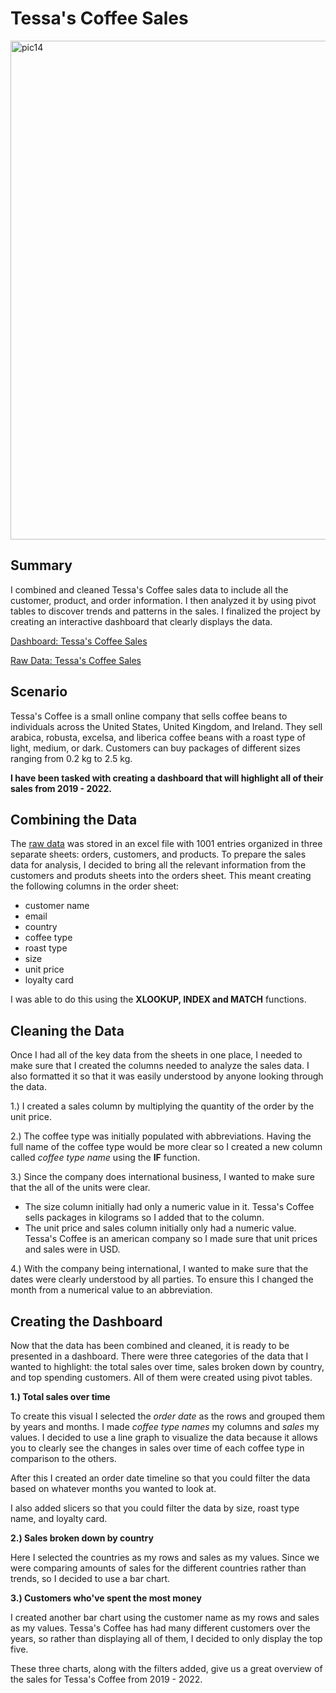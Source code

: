 # Tessa's Coffee Sales

<img width="798" alt="pic14" src="https://github.com/edbeato/coffee_sales/assets/163080154/7edf519d-7423-448f-ae63-ba38be4d6239">

## Summary

I combined and cleaned Tessa's Coffee sales data to include all the customer, product, and order information. I then analyzed it by using pivot tables to discover trends and patterns in the sales. I finalized the project by creating an interactive dashboard that clearly displays the data.

[Dashboard: Tessa's Coffee Sales](https://github.com/edbeato/tessas_coffee_sales/blob/829372fc740886c620f642fe6389b69dbd0bb2e1/Sales%20Dashboard.xlsx)

[Raw Data: Tessa's Coffee Sales](https://github.com/edbeato/tessas_coffee_sales/blob/19b894fc9a04b08e9de3c76cdb73fda7918a7351/Raw%20Data.xlsx)

## Scenario

Tessa's Coffee is a small online company that sells coffee beans to individuals across the United States, United Kingdom, and Ireland. They sell arabica, robusta, excelsa, and liberica coffee beans with a roast type of light, medium, or dark. Customers can buy packages of different sizes ranging from 0.2 kg to 2.5 kg. 

**I have been tasked with creating a dashboard that will highlight all of their sales from 2019 - 2022.**

## Combining the Data

The [raw data](https://github.com/edbeato/tessas_coffee_sales/blob/19b894fc9a04b08e9de3c76cdb73fda7918a7351/Raw%20Data.xlsx) was stored in an excel file with 1001 entries organized in three separate sheets: orders, customers, and products. To prepare the sales data for analysis, I decided to bring all the relevant information from the customers and produts sheets into the orders sheet. This meant creating the following columns in the order sheet:

- customer name
- email
- country
- coffee type
- roast type
- size
- unit price
- loyalty card

I was able to do this using the **XLOOKUP, INDEX and MATCH** functions.

## Cleaning the Data

Once I had all of the key data from the sheets in one place, I needed to make sure that I created the columns needed to analyze the sales data. I also formatted it so that it was easily understood by anyone looking through the data. 

1.) I created a sales column by multiplying the quantity of the order by the unit price. 

2.) The coffee type was initially populated with abbreviations. Having the full name of the coffee type would be more clear so I created a new column called *coffee type name* using the **IF** function.

3.) Since the company does international business, I wanted to make sure that the all of the units were clear.
- The size column initially had only a numeric value in it. Tessa's Coffee sells packages in kilograms so I added that to the column.
- The unit price and sales column initially only had a numeric value. Tessa's Coffee is an american company so I made sure that unit prices and sales were in USD.

4.) With the company being international, I wanted to make sure that the dates were clearly understood by all parties. To ensure this I changed the month from a numerical value to an abbreviation. 

## Creating the Dashboard

Now that the data has been combined and cleaned, it is ready to be presented in a dashboard. There were three categories of the data that I wanted to highlight: the total sales over time, sales broken down by country, and top spending customers. All of them were created using pivot tables.

**1.) Total sales over time**

To create this visual I selected the *order date* as the rows and grouped them by years and months. I made *coffee type names* my columns and *sales* my values. I decided to use a line graph to visualize the data because it allows you to clearly see the changes in sales over time of each coffee type in comparison to the others. 

After this I created an order date timeline so that you could filter the data based on whatever months you wanted to look at.

I also added slicers so that you could filter the data by size, roast type name, and loyalty card. 

**2.) Sales broken down by country**

Here I selected the countries as my rows and sales as my values. Since we were comparing amounts of sales for the different countries rather than trends, so I decided to use a bar chart.

**3.) Customers who've spent the most money**

I created another bar chart using the customer name as my rows and sales as my values. Tessa's Coffee has had many different customers over the years, so rather than displaying all of them, I decided to only display the top five.

These three charts, along with the filters added, give us a great overview of the sales for Tessa's Coffee from 2019 - 2022. 
